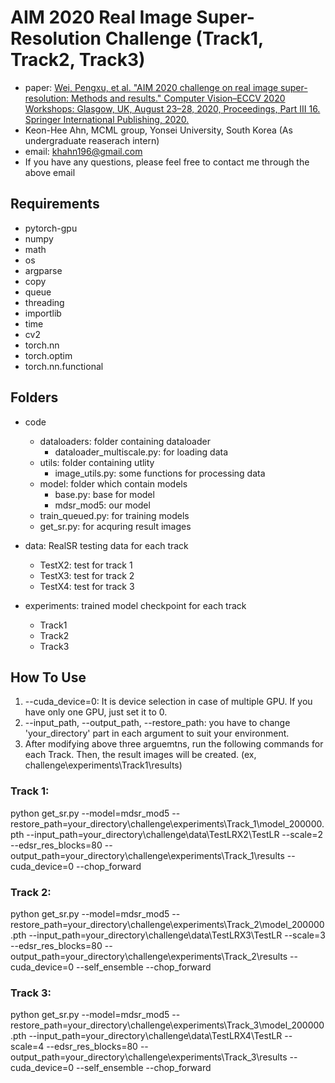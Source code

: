 # AIM 2020 Real Image Super-Resolution Challenge (Track1, Track2, Track3)
- paper: [Wei, Pengxu, et al. "AIM 2020 challenge on real image super-resolution: Methods and results." Computer Vision–ECCV 2020 Workshops: Glasgow, UK, August 23–28, 2020, Proceedings, Part III 16. Springer International Publishing, 2020.](https://arxiv.org/pdf/2009.12072)
- Keon-Hee Ahn, MCML group, Yonsei University, South Korea (As undergraduate reaserach intern)
- email: khahn196@gmail.com
- If you have any questions, please feel free to contact me through the above email

## Requirements
- pytorch-gpu 
- numpy
- math
- os
- argparse
- copy
- queue
- threading
- importlib
- time
- cv2
- torch.nn
- torch.optim
- torch.nn.functional

## Folders
- code
	- dataloaders: folder containing dataloader
		- dataloader_multiscale.py: for loading data
	- utils: folder containing utlity
		- image_utils.py: some functions for processing data
	- model: folder which contain models
		- base.py: base for model
		- mdsr_mod5: our model
	- train_queued.py: for training models
	- get_sr.py: for acquring result images

- data: RealSR testing data for each track 
	- TestX2: test for track 1
	- TestX3: test for track 2
	- TestX4: test for track 3

- experiments: trained model checkpoint for each track 
	- Track1
	- Track2
	- Track3

## How To Use
1. --cuda_device=0: It is device selection in case of multiple GPU. If you have only one GPU, just set it to 0.
2. --input_path, --output_path, --restore_path: you have to change 'your_directory' part in each argument to suit your environment.
3. After modifying above three arguemtns, run the following commands for each Track. Then, the result images will be created. (ex, challenge\experiments\Track1\results\)

### Track 1:
python get_sr.py --model=mdsr_mod5 --restore_path=your_directory\challenge\experiments\Track_1\model_200000.pth --input_path=your_directory\challenge\data\TestLRX2\TestLR --scale=2 --edsr_res_blocks=80 --output_path=your_directory\challenge\experiments\Track_1\results --cuda_device=0 --chop_forward 

### Track 2:
python get_sr.py --model=mdsr_mod5 --restore_path=your_directory\challenge\experiments\Track_2\model_200000.pth --input_path=your_directory\challenge\data\TestLRX3\TestLR --scale=3 --edsr_res_blocks=80 --output_path=your_directory\challenge\experiments\Track_2\results --cuda_device=0  --self_ensemble --chop_forward 

### Track 3:
python get_sr.py --model=mdsr_mod5 --restore_path=your_directory\challenge\experiments\Track_3\model_200000.pth --input_path=your_directory\challenge\data\TestLRX4\TestLR --scale=4 --edsr_res_blocks=80 --output_path=your_directory\challenge\experiments\Track_3\results --cuda_device=0  --self_ensemble --chop_forward 
